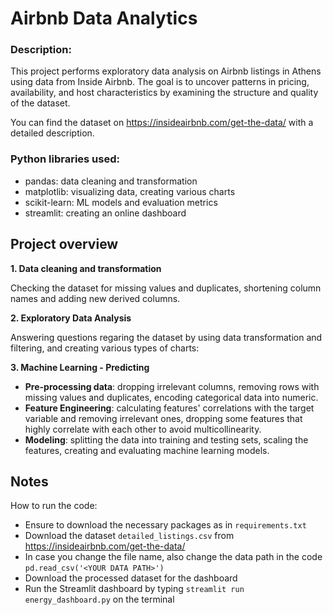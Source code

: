 # Airbnb Data Analytics
### **Description:**

This project performs exploratory data analysis on Airbnb listings in Athens using data from Inside Airbnb. The goal is to uncover patterns in pricing, availability, and host characteristics by examining the structure and quality of the dataset.

You can find the dataset on https://insideairbnb.com/get-the-data/ with a detailed description.

### **Python libraries used:** 

- pandas: data cleaning and transformation
- matplotlib: visualizing data, creating various charts
- scikit-learn: ML models and evaluation metrics
- streamlit: creating an online dashboard


## **Project overview**

**1. Data cleaning and transformation**

Checking the dataset for missing values and duplicates, shortening column names and adding new derived columns.

**2. Exploratory Data Analysis**

Answering questions regaring the dataset by using data transformation and filtering, and creating various types of charts: 








**3. Machine Learning - Predicting** 

- **Pre-processing data**: dropping irrelevant columns, removing rows with missing values and duplicates, encoding categorical data into numeric.
- **Feature Engineering**: calculating features' correlations with the target variable and removing irrelevant ones, dropping some features that highly correlate with each other to avoid multicollinearity.
- **Modeling**: splitting the data into training and testing sets, scaling the features, creating and evaluating machine learning models.


## **Notes**

How to run the code:

- Ensure to download the necessary packages as in `requirements.txt`
- Download the dataset `detailed_listings.csv` from https://insideairbnb.com/get-the-data/
- In case you change the file name, also change the data path in the code `pd.read_csv('<YOUR DATA PATH>')`
- Download the processed dataset for the dashboard
- Run the Streamlit dashboard by typing `streamlit run energy_dashboard.py` on the terminal
